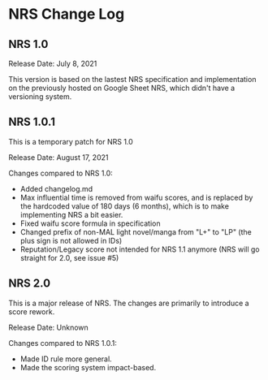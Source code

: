 # NRS Change Log

## NRS 1.0

Release Date: July 8, 2021 

This version is based on the lastest NRS specification and implementation on the previously hosted on Google Sheet NRS, which didn't have a versioning system.

## NRS 1.0.1

This is a temporary patch for NRS 1.0

Release Date: August 17, 2021

Changes compared to NRS 1.0:

* Added changelog.md
* Max influential time is removed from waifu scores, and is replaced by the hardcoded value of 180 days (6 months), which is to make implementing NRS a bit easier.
* Fixed waifu score formula in specification
* Changed prefix of non-MAL light novel/manga from "L+" to "LP" (the plus sign is not allowed in IDs)
* Reputation/Legacy score not intended for NRS 1.1 anymore (NRS will go straight for 2.0, see issue #5)

## NRS 2.0

This is a major release of NRS. The changes are primarily to introduce a score rework.

Release Date: Unknown

Changes compared to NRS 1.0.1:

* Made ID rule more general.
* Made the scoring system impact-based.
